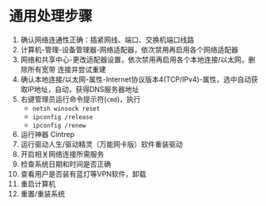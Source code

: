 <!-- TITLE: 常规错误 通用处理步骤 -->
<!-- SUBTITLE: 本文章旨在科普遇到常规错误时，可以采取的较通用的处理步骤 -->


# 通用处理步骤

1. 确认网络连通性正确：插紧网线、端口、交换机端口线路
2. 计算机-管理-设备管理器-网络适配器，依次禁用再启用各个网络适配器
3. 网络和共享中心-更改适配器设置，依次禁用再启用各个本地连接/以太网，删除所有宽带 连接并尝试重建
4. 确认本地连接/以太网-属性-Internet协议版本4(TCP/IPv4)-属性，选中自动获取IP地址，自动，获得DNS服务器地址
5. 右键管理员运行命令提示符(`cmd`)，执行   
	- `netsh winsock reset`  
	- `ipconfig /release`   
	- `ipconfig /renew`  
6. 运行神器 Cintrep  
7. 运行驱动人生/驱动精灵（万能网卡版）软件重装驱动  
8. 开启相关网络连接所需服务  
9. 检查系统日期和时间是否正确  
10. 查看用户是否装有蓝灯等VPN软件，卸载  
11. 重启计算机  
12. 重置/重装系统  